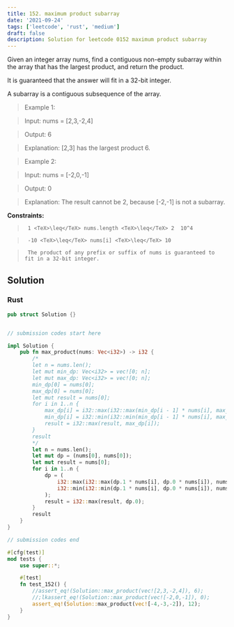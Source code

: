 ```yaml
---
title: 152. maximum product subarray
date: '2021-09-24'
tags: ['leetcode', 'rust', 'medium']
draft: false
description: Solution for leetcode 0152 maximum product subarray
---
```


 

  Given an integer array nums, find a contiguous non-empty subarray within the array that has the largest product, and return the product.

  It is guaranteed that the answer will fit in a 32-bit integer.

  A subarray is a contiguous subsequence of the array.

   

 >   Example 1:

  

 >   Input: nums <TeX>=</TeX> [2,3,-2,4]

 >   Output: 6

 >   Explanation: [2,3] has the largest product 6.

  

 >   Example 2:

  

 >   Input: nums <TeX>=</TeX> [-2,0,-1]

 >   Output: 0

 >   Explanation: The result cannot be 2, because [-2,-1] is not a subarray.

  

   

  **Constraints:**

  

 >   	1 <TeX>\leq</TeX> nums.length <TeX>\leq</TeX> 2  10^4

 >   	-10 <TeX>\leq</TeX> nums[i] <TeX>\leq</TeX> 10

 >   	The product of any prefix or suffix of nums is guaranteed to fit in a 32-bit integer.


## Solution
### Rust
```rust
pub struct Solution {}


// submission codes start here

impl Solution {
    pub fn max_product(nums: Vec<i32>) -> i32 {
        /*
        let n = nums.len();
        let mut min_dp: Vec<i32> = vec![0; n];
        let mut max_dp: Vec<i32> = vec![0; n];
        min_dp[0] = nums[0];
        max_dp[0] = nums[0];
        let mut result = nums[0];
        for i in 1..n {
            max_dp[i] = i32::max(i32::max(min_dp[i - 1] * nums[i], max_dp[i - 1] * nums[i]), nums[i]);
            min_dp[i] = i32::min(i32::min(min_dp[i - 1] * nums[i], max_dp[i - 1] * nums[i]), nums[i]);
            result = i32::max(result, max_dp[i]);
        }
        result
        */
        let n = nums.len();
        let mut dp = (nums[0], nums[0]);
        let mut result = nums[0];
        for i in 1..n {
            dp = (
                i32::max(i32::max(dp.1 * nums[i], dp.0 * nums[i]), nums[i]),
                i32::min(i32::min(dp.1 * nums[i], dp.0 * nums[i]), nums[i])
            );
            result = i32::max(result, dp.0);
        }
        result
    }
}

// submission codes end

#[cfg(test)]
mod tests {
    use super::*;

    #[test]
    fn test_152() {
        //assert_eq!(Solution::max_product(vec![2,3,-2,4]), 6);
        //;lkassert_eq!(Solution::max_product(vec![-2,0,-1]), 0);
        assert_eq!(Solution::max_product(vec![-4,-3,-2]), 12);
    }
}

```
